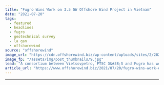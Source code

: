 ```yaml
---
title: "Fugro Wins Work on 3.5 GW Offshore Wind Project in Vietnam"
date: "2021-07-20"
tags: 
  - featured
  - headlines
  - fugro
  - geotechnical survey
  - la gan
  - offshorewind
source: "offshorewind"
image_url: "https://cdn.offshorewind.biz/wp-content/uploads/sites/2/2021/07/20101504/Fugro-Mariner_-c-Fugro.jpg"
image_fp: "/assets/img/post_thumbnails/9.jpg"
lead: "A consortium between Vietsovpetro, PTSC G&#38;S and Fugro has won a contract for offshore"
article_url: "https://www.offshorewind.biz/2021/07/20/fugro-wins-work-on-3-5-gw-offshore-wind-project-in-vietnam/"
---
```


---
